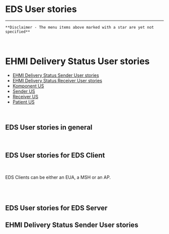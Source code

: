 # EDS User stories

***

    **Disclaimer - The menu items above marked with a star are yet not specified**
       
<br/> 

# EHMI Delivery Status User stories

- [EHMI Delivery Status Sender User stories](#ehmi-delivery-status-sender-user-stories)
- [EHMI Delivery Status Receiver User stories](#ehmi-delivery-status-receiver-user-stories)
- [Komponent US](component.md)
- [Sender US](sender.md)
- [Receiver US](receiver.md)
- [Patient US](patient.md)

<br/> 

## EDS User stories in general



<br/> 

## EDS User stories for EDS Client

<br/> 

EDS Clients can be either an EUA, a MSH or an AP.

<br/> 


<br/> 

## EDS User stories for EDS Server


## EHMI Delivery Status Sender User stories

